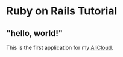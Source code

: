 # Ruby on Rails Tutorial
## "hello, world!"
This is the first application for my [AliCloud](http://39.105.231.243/).